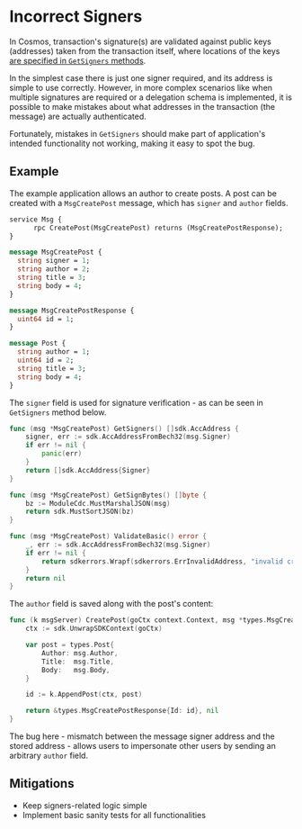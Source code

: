 # Incorrect Signers

In Cosmos, transaction's signature(s) are validated against public keys (addresses) taken from the transaction itself,
where locations of the keys [are specified in `GetSigners` methods](https://docs.cosmos.network/v0.46/core/transactions.html#signing-transactions).

In the simplest case there is just one signer required, and its address is simple to use correctly.
However, in more complex scenarios like when multiple signatures are required or a delegation schema is implemented,
it is possible to make mistakes about what addresses in the transaction (the message) are actually authenticated. 

Fortunately, mistakes in `GetSigners` should make part of application's intended functionality not working,
making it easy to spot the bug.  

## Example 

The example application allows an author to create posts. A post can be created with a `MsgCreatePost` message, which has `signer` and `author` fields.

```proto
service Msg {
      rpc CreatePost(MsgCreatePost) returns (MsgCreatePostResponse);
}

message MsgCreatePost {
  string signer = 1;
  string author = 2;
  string title = 3;
  string body = 4;
}

message MsgCreatePostResponse {
  uint64 id = 1;
}

message Post {
  string author = 1;
  uint64 id = 2;
  string title = 3;
  string body = 4;
}
```

The `signer` field is used for signature verification - as can be seen in `GetSigners` method below.

```go
func (msg *MsgCreatePost) GetSigners() []sdk.AccAddress {
    signer, err := sdk.AccAddressFromBech32(msg.Signer)
    if err != nil {
        panic(err)
    }
    return []sdk.AccAddress{Signer}
}

func (msg *MsgCreatePost) GetSignBytes() []byte {
    bz := ModuleCdc.MustMarshalJSON(msg)
    return sdk.MustSortJSON(bz)
}

func (msg *MsgCreatePost) ValidateBasic() error {
    _, err := sdk.AccAddressFromBech32(msg.Signer)
    if err != nil {
        return sdkerrors.Wrapf(sdkerrors.ErrInvalidAddress, "invalid creator address (%s)", err)
    }
    return nil
}
```

The `author` field is saved along with the post's content:

```go
func (k msgServer) CreatePost(goCtx context.Context, msg *types.MsgCreatePost) (*types.MsgCreatePostResponse, error) {
    ctx := sdk.UnwrapSDKContext(goCtx)

    var post = types.Post{
        Author: msg.Author,
        Title:  msg.Title,
        Body:   msg.Body,
    }

    id := k.AppendPost(ctx, post)

    return &types.MsgCreatePostResponse{Id: id}, nil
}
```

The bug here - mismatch between the message signer address and the stored address - allows users to impersonate other users by sending an arbitrary `author` field.

## Mitigations

- Keep signers-related logic simple
- Implement basic sanity tests for all functionalities
